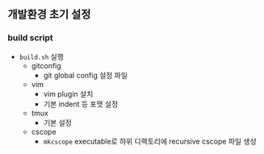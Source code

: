 ## 개발환경 초기 설정
### build script
* `build.sh` 실행
  * gitconfig
    * git global config 설정 파일
  * vim
    * vim plugin 설치
     *  기본 indent 등 포맷 설정
  * tmux
    * 기본 설정
  * cscope
    *  `mkcscope` executable로 하위 디렉토리에 recursive cscope 파일 생성
